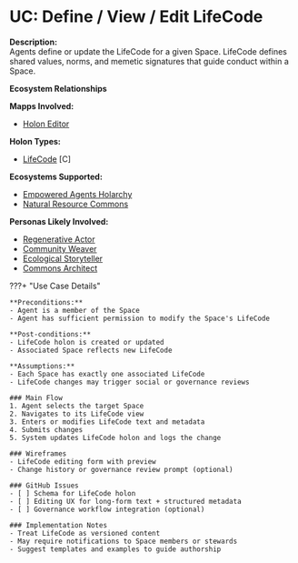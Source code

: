 # UC: Define / View / Edit LifeCode

**Description:**  
Agents define or update the LifeCode for a given Space. LifeCode defines shared values, norms, and memetic signatures that guide conduct within a Space.

**Ecosystem Relationships**

**Mapps Involved:**
- [Holon Editor](../mapps/holon-editor.md)

**Holon Types:**
- [LifeCode](../holon-types.md#lifecode) [C]

**Ecosystems Supported:**
- [Empowered Agents Holarchy](../ecosystem-activation.md#1-empowered-agents-holarchy)
- [Natural Resource Commons](../ecosystem-activation.md#5-natural-resource-commons)

**Personas Likely Involved:**
- [Regenerative Actor](../personas/regenerative-actor.md)
- [Community Weaver](../personas/community-weaver.md)
- [Ecological Storyteller](../personas/ecological-storyteller.md)
- [Commons Architect](../personas/commons-architect.md)

???+ "Use Case Details"

    **Preconditions:**  
    - Agent is a member of the Space  
    - Agent has sufficient permission to modify the Space's LifeCode  

    **Post-conditions:**  
    - LifeCode holon is created or updated  
    - Associated Space reflects new LifeCode  

    **Assumptions:**  
    - Each Space has exactly one associated LifeCode  
    - LifeCode changes may trigger social or governance reviews  

    ### Main Flow
    1. Agent selects the target Space  
    2. Navigates to its LifeCode view  
    3. Enters or modifies LifeCode text and metadata  
    4. Submits changes  
    5. System updates LifeCode holon and logs the change  

    ### Wireframes
    - LifeCode editing form with preview  
    - Change history or governance review prompt (optional)

    ### GitHub Issues
    - [ ] Schema for LifeCode holon  
    - [ ] Editing UX for long-form text + structured metadata  
    - [ ] Governance workflow integration (optional)  

    ### Implementation Notes
    - Treat LifeCode as versioned content  
    - May require notifications to Space members or stewards  
    - Suggest templates and examples to guide authorship